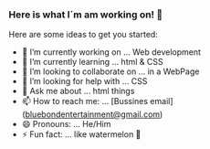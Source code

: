 ### Here is what I´m am working on! 👋


Here are some ideas to get you started:

- 🔭 I’m currently working on ... Web development
- 🌱 I’m currently learning ... html & CSS
- 👯 I’m looking to collaborate on ... in a WebPage
- 🤔 I’m looking for help with ... CSS
- 💬 Ask me about ... html things
- 📫 How to reach me: ... [Bussines email] (bluebondentertainment@gmail.com)
- 😄 Pronouns: ... He/Him
- ⚡ Fun fact: ... like watermelon 🍉

